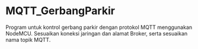 # MQTT_GerbangParkir
Program untuk kontrol gerbang parkir dengan protokol MQTT menggunakan NodeMCU.
Sesuaikan koneksi jaringan dan alamat Broker, serta sesuaikan nama topik MQTT.


